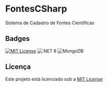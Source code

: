 # FontesCSharp

Sistema de Cadastro de Fontes Científicas

## Badges

[![MIT License](https://img.shields.io/badge/License-MIT-green.svg)](https://choosealicense.com/licenses/mit/)
![.NET 8](https://img.shields.io/badge/.NET-8.0-blueviolet?logo=dotnet)
![MongoDB](https://img.shields.io/badge/MongoDB-47A248?style=for-the-badge&logo=mongodb&logoColor=white)

## Licença

Este projeto está licenciado sob a [MIT License](https://choosealicense.com/licenses/mit/)
